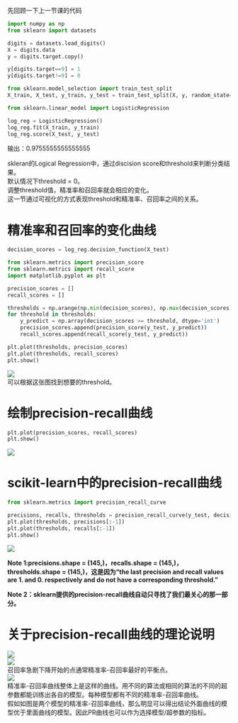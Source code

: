 先回顾一下上一节课的代码

```python
import numpy as np
from sklearn import datasets

digits = datasets.load_digits()
X = digits.data
y = digits.target.copy()

y[digits.target==9] = 1
y[digits.target!=9] = 0

from sklearn.model_selection import train_test_split
X_train, X_test, y_train, y_test = train_test_split(X, y, random_state=666)

from sklearn.linear_model import LogisticRegression

log_reg = LogisticRegression()
log_reg.fit(X_train, y_train)
log_reg.score(X_test, y_test)
```

输出：0.9755555555555555

skleran的Logical Regression中，通过discision score和threshold来判断分类结果。  
默认情况下threshold = 0。  
调整threshold值，精准率和召回率就会相应的变化。  
这一节通过可视化的方式表现threshold和精准率、召回率之间的关系。  

# 精准率和召回率的变化曲线

```python
decision_scores = log_reg.decision_function(X_test)

from sklearn.metrics import precision_score
from sklearn.metrics import recall_score
import matplotlib.pyplot as plt

precision_scores = []
recall_scores = []

thresholds = np.arange(np.min(decision_scores), np.max(decision_scores), step=0.1)
for threshold in thresholds:
    y_predict = np.array(decision_scores >= threshold, dtype='int')
    precision_scores.append(precision_score(y_test, y_predict))
    recall_scores.append(recall_score(y_test, y_predict))

plt.plot(thresholds, precision_scores)
plt.plot(thresholds, recall_scores)
plt.show()
```

![](http://windmissing.github.io/images/2019/202.png)  
可以根据这张图找到想要的threshold。  

# 绘制precision-recall曲线

```python
plt.plot(precision_scores, recall_scores)
plt.show()
```

![](http://windmissing.github.io/images/2019/197.png)

# scikit-learn中的precision-recall曲线

```python
from sklearn.metrics import precision_recall_curve

precisions, recalls, thresholds = precision_recall_curve(y_test, decision_scores)
plt.plot(thresholds, precisions[:-1])
plt.plot(thresholds, recalls[:-1])
plt.show()
```

![](http://windmissing.github.io/images/2019/196.png)

**Note 1:precisions.shape = (145,)，recalls.shape = (145,)，thresholds.shape = (145,)，这是因为“the last precision and recall values are 1. and 0. respectively and do not have a corresponding threshold.”**  

**Note 2：sklearn提供的precision-recall曲线自动只寻找了我们最关心的那一部分。**  

# 关于precision-recall曲线的理论说明

![](http://windmissing.github.io/images/2019/196.png)  
![](http://windmissing.github.io/images/2019/197.png)  
召回率急剧下降开始的点通常精准率-召回率最好的平衡点。  
![](http://windmissing.github.io/images/2019/198.jpg)  
精准率-召回率曲线整体上是这样的曲线。用不同的算法或相同的算法的不同的超参数都能训练出各自的模型。每种模型都有不同的精准率-召回率曲线。  
假如如图是两个模型的精准率-召回率曲线，那么明显可以得出结论外面曲线的模型优于里面曲线的模型。因此PR曲线也可以作为选择模型/超参数的指标。    

